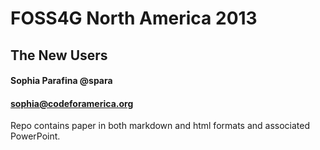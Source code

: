 # FOSS4G North America 2013
## The New Users
#### Sophia Parafina @spara
#### sophia@codeforamerica.org

Repo contains paper in both markdown and html formats and associated PowerPoint.
